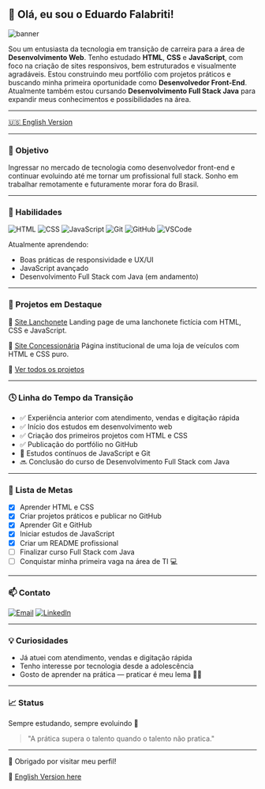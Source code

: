 ## 👋 Olá, eu sou o Eduardo Falabriti!

![banner](https://capsule-render.vercel.app/api?type=waving\&color=gradient\&height=200\&section=header\&text=Olá!%20Eu%20sou%20Eduardo%20Falabriti\&fontSize=35\&fontColor=FFFFFF\&animation=fadeIn)

Sou um entusiasta da tecnologia em transição de carreira para a área de **Desenvolvimento Web**. Tenho estudado **HTML**, **CSS** e **JavaScript**, com foco na criação de sites responsivos, bem estruturados e visualmente agradáveis. Estou construindo meu portfólio com projetos práticos e buscando minha primeira oportunidade como **Desenvolvedor Front-End**. Atualmente também estou cursando **Desenvolvimento Full Stack Java** para expandir meus conhecimentos e possibilidades na área.

---

[🇺🇸 English Version](README.md)

---

### 💼 Objetivo

Ingressar no mercado de tecnologia como desenvolvedor front-end e continuar evoluindo até me tornar um profissional full stack. Sonho em trabalhar remotamente e futuramente morar fora do Brasil.

---

### 🧠 Habilidades

![HTML](https://img.shields.io/badge/HTML5-E34F26?style=for-the-badge\&logo=html5\&logoColor=fff)
![CSS](https://img.shields.io/badge/CSS3-1572B6?style=for-the-badge\&logo=css3\&logoColor=fff)
![JavaScript](https://img.shields.io/badge/JavaScript-F7DF1E?style=for-the-badge\&logo=javascript\&logoColor=000)
![Git](https://img.shields.io/badge/Git-F05032?style=for-the-badge\&logo=git\&logoColor=fff)
![GitHub](https://img.shields.io/badge/GitHub-181717?style=for-the-badge\&logo=github\&logoColor=fff)
![VSCode](https://img.shields.io/badge/VSCode-007ACC?style=for-the-badge\&logo=visual%20studio%20code\&logoColor=fff)

Atualmente aprendendo:

* Boas práticas de responsividade e UX/UI
* JavaScript avançado
* Desenvolvimento Full Stack com Java (em andamento)

---

### 🚀 Projetos em Destaque

📌 [Site Lanchonete](https://github.com/zSayloon/site-lanchonete)
Landing page de uma lanchonete fictícia com HTML, CSS e JavaScript.

📌 [Site Concessionária](https://github.com/zSayloon/Site-Concession-ria)
Página institucional de uma loja de veículos com HTML e CSS puro.

📌 [Ver todos os projetos](https://github.com/zSayloon?tab=repositories)

---

### 🕓 Linha do Tempo da Transição

* ✅ Experiência anterior com atendimento, vendas e digitação rápida
* ✅ Início dos estudos em desenvolvimento web
* ✅ Criação dos primeiros projetos com HTML e CSS
* ✅ Publicação do portfólio no GitHub
* 🔄 Estudos contínuos de JavaScript e Git
* 🔜 Conclusão do curso de Desenvolvimento Full Stack com Java

---

### 🎯 Lista de Metas

* [x] Aprender HTML e CSS
* [x] Criar projetos práticos e publicar no GitHub
* [x] Aprender Git e GitHub
* [x] Iniciar estudos de JavaScript
* [x] Criar um README profissional
* [ ] Finalizar curso Full Stack com Java
* [ ] Conquistar minha primeira vaga na área de TI 💻

---

### 📫 Contato

[![Email](https://img.shields.io/badge/Email-eduardo.f5@outlook.com-informational?style=flat\&logo=gmail\&logoColor=white\&color=red)](mailto:eduardo.f5@outlook.com)
[![LinkedIn](https://img.shields.io/badge/LinkedIn-Eduardo%20Falabriti-blue?style=flat\&logo=linkedin)](https://www.linkedin.com/in/eduardo-falabriti-b-ferreira-537241310/)

---

### 💡 Curiosidades

* Já atuei com atendimento, vendas e digitação rápida
* Tenho interesse por tecnologia desde a adolescência
* Gosto de aprender na prática — praticar é meu lema 👨‍💻

---

### 📈 Status

Sempre estudando, sempre evoluindo 💪

> "A prática supera o talento quando o talento não pratica."

---

🌟 Obrigado por visitar meu perfil!

🔄 [English Version here](README-en.md)
